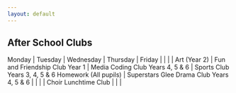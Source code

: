 ```yaml
---
layout: default
---
```


## After School Clubs

Monday                | Tuesday                                   | Wednesday                        | Thursday                      | Friday
                      |                                           |                                  |                               |
Art (Year 2)          | Fun and Friendship Club Year 1            | Media Coding Club Years 4, 5 & 6 | Sports Club Years 3, 4, 5 & 6
Homework (All pupils) | Superstars Glee Drama Club Years 4, 5 & 6 |                                  |                               |
                      | Choir Lunchtime Club                      |                                  |                               |



